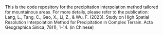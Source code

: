 This is the code repository for the precipitation interpolation method tailored for mountainous areas. For more details, please refer to the publication: Lang, L., Tang, C., Gao, X., Li, Z., & Wu, F. (2023). Study on High Spatial Resolution Interpolation Method for Precipitation in Complex Terrain. Acta Geographica Sinica, 78(1), 1–14. (in Chinese)
